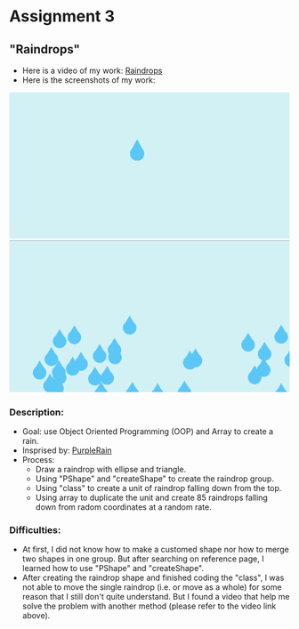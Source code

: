 # Assignment 3
## "Raindrops"  
- Here is a video of my work:
<a href="https://youtu.be/Rc81NKyLEug" >Raindrops</a> 
- Here is the screenshots of my work:

![](aRaindrop.png)
![](Raindrops.png)
### Description:
- Goal: use Object Oriented Programming (OOP) and Array to create a rain.
- Insprised by: <a href="https://www.youtube.com/watch?v=KkyIDI6rQJI" >PurpleRain</a>
- Process:
  - Draw a raindrop with ellipse and triangle. 
  - Using "PShape" and "createShape" to create the raindrop group. 
  - Using "class" to create a unit of raindrop falling down from the top.
  - Using array to duplicate the unit and create 85 raindrops falling down from radom coordinates at a random rate. 
### Difficulties:
- At first, I did not know how to make a customed shape nor how to merge two shapes in one group. 
But after searching on reference page, I learned how to use "PShape" and "createShape".
- After creating the raindrop shape and finished coding the "class", 
I was not able to move the single raindrop (i.e. or move as a whole) for some reason that I still don't quite understand. 
But I found a video that help me solve the problem with another method (please refer to the video link above).
